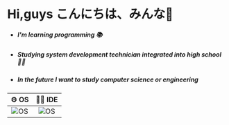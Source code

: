 
# Hi,guys こんにちは、みんな🍃

* #####  I'm learning programming 📚

* ##### Studying system development technician integrated into high school 🧑‍🎓

* ##### In the future I want to study computer science or engineering 


⚙️ OS  |   👨‍💻 IDE     | 
:---------: |       :---------: | 
![OS](https://img.shields.io/badge/Arch_Linux-1793D1?style=for-the-badge&logo=arch-linux&logoColor=white) |![OS](https://img.shields.io/badge/NeoVim-%2357A143.svg?&style=for-the-badge&logo=neovim&logoColor=white)|
 

